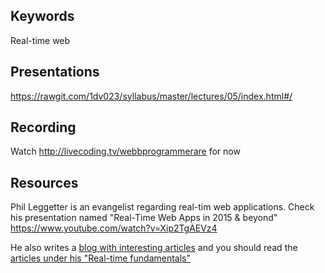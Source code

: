 ## Keywords
Real-time web

## Presentations
https://rawgit.com/1dv023/syllabus/master/lectures/05/index.html#/

## Recording
Watch http://livecoding.tv/webbprogrammerare for now

## Resources
Phil Leggetter is an evangelist regarding real-tim web applications. Check his presentation
named "Real-Time Web Apps in 2015 & beyond"
https://www.youtube.com/watch?v=Xip2TgAEVz4

He also writes a [blog with interesting articles](http://www.leggetter.co.uk/) and you should read the [articles under his "Real-time fundamentals"](http://www.leggetter.co.uk/2015/12/18/real-time-data-fundamentals.html)
